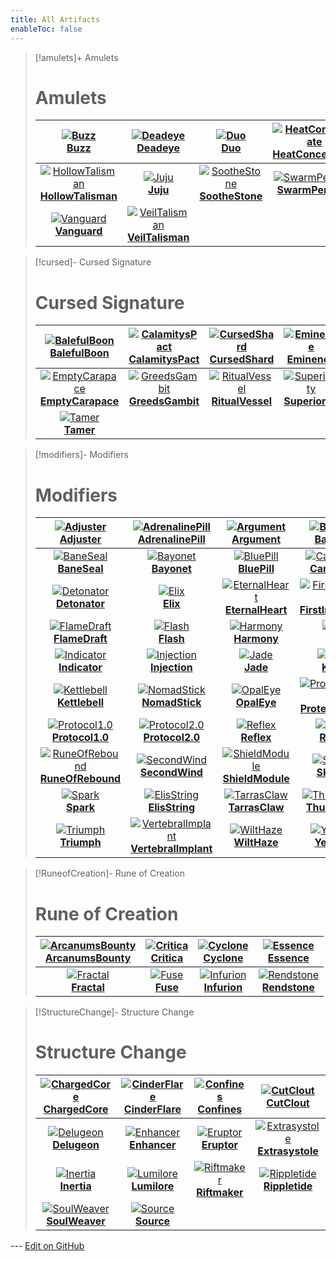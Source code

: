```yaml
---
title: All Artifacts
enableToc: false
---
```


> [!amulets]+ Amulets
> # Amulets
> | [![Buzz](Buzz.png)<br>**Buzz**](Buzz) | [![Deadeye](Deadeye.png)<br>**Deadeye**](Deadeye) | [![Duo](Duo.png)<br>**Duo**](Duo) | [![HeatConcentrate](Heat%20Concentrate.png)<br>**HeatConcentrate**](HeatConcentrate) |
> |:---:|:---:|:---:|:---:|
> | [![HollowTalisman](HollowTalisman_Icon.png)<br>**HollowTalisman**](HollowTalisman) | [![Juju](Juju.png)<br>**Juju**](Juju) | [![SootheStone](Soothe%20Stone.png)<br>**SootheStone**](SootheStone) | [![SwarmPendant](SwarmPendant_icon.png)<br>**SwarmPendant**](SwarmPendant) |
> | [![Vanguard](Vanguard.png)<br>**Vanguard**](Vanguard) | [![VeilTalisman](Veil%20Talisman.png)<br>**VeilTalisman**](VeilTalisman) |  |  |

> [!cursed]- Cursed Signature
> # Cursed Signature
> | [![BalefulBoon](BalefulBoon.png)<br>**BalefulBoon**](BalefulBoon) | [![CalamitysPact](Calamity_s%20Pact.png)<br>**CalamitysPact**](CalamitysPact) | [![CursedShard](CursedShard_icon.png)<br>**CursedShard**](CursedShard) | [![Eminence](Eminence_Icon.png)<br>**Eminence**](Eminence) |
> |:---:|:---:|:---:|:---:|
> | [![EmptyCarapace](EmptyCarapace_Icon.png)<br>**EmptyCarapace**](EmptyCarapace) | [![GreedsGambit](GreedsGambit.png)<br>**GreedsGambit**](GreedsGambit) | [![RitualVessel](RitualVessel_icon.png)<br>**RitualVessel**](RitualVessel) | [![Superiority](Superiority.png)<br>**Superiority**](Superiority) |
> | [![Tamer](Tamer.png)<br>**Tamer**](Tamer) |  |  |  |

> [!modifiers]- Modifiers
> # Modifiers
> | [![Adjuster](Adjuster.png)<br>**Adjuster**](Adjuster) | [![AdrenalinePill](Adrenaline%20pill_icon.png)<br>**AdrenalinePill**](AdrenalinePill) | [![Argument](Argument.png)<br>**Argument**](Argument) | [![BadMood](Bad_Mood.png)<br>**BadMood**](BadMood) |
> |:---:|:---:|:---:|:---:|
> | [![BaneSeal](BaneSeal.png)<br>**BaneSeal**](BaneSeal) | [![Bayonet](Bayonet.png)<br>**Bayonet**](Bayonet) | [![BluePill](Blue_pill_icon.png)<br>**BluePill**](BluePill) | [![Cannonade](Cannonade.png)<br>**Cannonade**](Cannonade) |
> | [![Detonator](Detonator.png)<br>**Detonator**](Detonator) | [![Elix](Elix.png)<br>**Elix**](Elix) | [![EternalHeart](EternalHeart_Icon.png)<br>**EternalHeart**](EternalHeart) | [![FirstImpression](First_Impression.png)<br>**FirstImpression**](FirstImpression) |
> | [![FlameDraft](FlameDraft.png)<br>**FlameDraft**](FlameDraft) | [![Flash](Flash_icon.png)<br>**Flash**](Flash) | [![Harmony](Harmony.png)<br>**Harmony**](Harmony) | [![HVC](HVC.png)<br>**HVC**](HVC) |
> | [![Indicator](Indicator_icon.png)<br>**Indicator**](Indicator) | [![Injection](Injection.png)<br>**Injection**](Injection) | [![Jade](Jade.png)<br>**Jade**](Jade) | [![Karma](Karma.png)<br>**Karma**](Karma) |
> | [![Kettlebell](Kettlebell.png)<br>**Kettlebell**](Kettlebell) | [![NomadStick](NomadStick_Icon.png)<br>**NomadStick**](NomadStick) | [![OpalEye](Opal%20eye_icon.png)<br>**OpalEye**](OpalEye) | [![ProtectiveMark](Protective_Sign.png)<br>**ProtectiveMark**](ProtectiveMark) |
> | [![Protocol1.0](Protocol%201.0_icon.png)<br>**Protocol1.0**](Protocol1.0) | [![Protocol2.0](Protocol_2.0.png)<br>**Protocol2.0**](Protocol2.0) | [![Reflex](Reflex.png)<br>**Reflex**](Reflex) | [![Riposte](Riposte.png)<br>**Riposte**](Riposte) |
> | [![RuneOfRebound](RuneOfRebound_Icon.png)<br>**RuneOfRebound**](RuneOfRebound) | [![SecondWind](Second_Wind.png)<br>**SecondWind**](SecondWind) | [![ShieldModule](Shield_Module.png)<br>**ShieldModule**](ShieldModule) | [![Skirmish](Skirmish.png)<br>**Skirmish**](Skirmish) |
> | [![Spark](Spark.png)<br>**Spark**](Spark) | [![ElisString](String_Of_Eli.png)<br>**ElisString**](ElisString) | [![TarrasClaw](TarrasClaw.png)<br>**TarrasClaw**](TarrasClaw) | [![ThunderRing](Thunder_Ring.png)<br>**ThunderRing**](ThunderRing) |
> | [![Triumph](Triumph.png)<br>**Triumph**](Triumph) | [![VertebralImplant](Vertebral%20Implant_icon.png)<br>**VertebralImplant**](VertebralImplant) | [![WiltHaze](WiltHaze.png)<br>**WiltHaze**](WiltHaze) | [![YellowPill](Yellow%20pill_icon.png)<br>**YellowPill**](YellowPill) |

> [!RuneofCreation]- Rune of Creation
> # Rune of Creation
> | [![ArcanumsBounty](Arcanum_s%20Bounty.png)<br>**ArcanumsBounty**](ArcanumsBounty) | [![Critica](Critica.png)<br>**Critica**](Critica) | [![Cyclone](Cyclone.png)<br>**Cyclone**](Cyclone) | [![Essence](Essence_Icon.png)<br>**Essence**](Essence) |
> |:---:|:---:|:---:|:---:|
> | [![Fractal](Fractal_Icon.png)<br>**Fractal**](Fractal) | [![Fuse](Fuse_Icon.png)<br>**Fuse**](Fuse) | [![Infurion](Infurion.png)<br>**Infurion**](Infurion) | [![Rendstone](Rendstone.png)<br>**Rendstone**](Rendstone) |

> [!StructureChange]- Structure Change
> # Structure Change
> | [![ChargedCore](ChargedCore_Icon.png)<br>**ChargedCore**](ChargedCore) | [![CinderFlare](CinderFlare.png)<br>**CinderFlare**](CinderFlare) | [![Confines](Confines_Icon.png)<br>**Confines**](Confines) | [![CutClout](CutClout.png)<br>**CutClout**](CutClout) |
> |:---:|:---:|:---:|:---:|
> | [![Delugeon](Delugeon.png)<br>**Delugeon**](Delugeon) | [![Enhancer](Enhancer_Icon.png)<br>**Enhancer**](Enhancer) | [![Eruptor](Eruptor.png)<br>**Eruptor**](Eruptor) | [![Extrasystole](Extrasystole.png)<br>**Extrasystole**](Extrasystole) |
> | [![Inertia](Inertia_Icon.png)<br>**Inertia**](Inertia) | [![Lumilore](Lumilore.png)<br>**Lumilore**](Lumilore) | [![Riftmaker](Riftmaker.png)<br>**Riftmaker**](Riftmaker) | [![Rippletide](Rippletide.png)<br>**Rippletide**](Rippletide) |
> | [![SoulWeaver](SoulWeaver.png)<br>**SoulWeaver**](SoulWeaver) | [![Source](Source_Icon.png)<br>**Source**](Source) |  |  |

--- [Edit on GitHub](https://github.com/Mondrethos/gatekeeperwiki/edit/main/content/Artifacts/AllArtifacts.md)